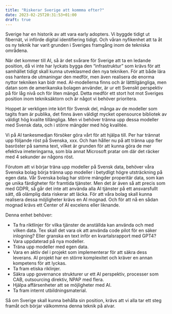 ```yaml
---
title: "Riskerar Sverige att kommma efter?"
date: 2023-02-25T20:31:53+01:00
draft: true
---
```


Sverige har en historik av att vara early adopters. Vi byggde tidigt ut fibernät, vi införde digital identifiering tidigt. Och våran nyfikenhet att ta åt os ny teknik har varit grunden i Sveriges framgång inom de tekniska områdena.

När det kommer till AI, så är det svårare för Sverige att ta en ledande position, då vi inte har lyckats bygga den “infrastruktur” som krävs för att samhället tidigt skall kunna utveklasmed den nya tekniken. För att både lära oss hantera de utmaningar den medför, men även realisera de enorma nyttor tekniken kan bidr med. AI-modellerna finns och är lätttilgängliga, men datan som de amerikanska bolagen använder, är ur ett Svenskt perspektiv på för låg nivå och för liten mängd. Detta medför ett stort hot mot Sveriges position inom tekniksäktorn och är något vi behöver prioritera. 

Hoppet är verkligen inte kört för Svensk del, många av de modeller som tagits fram är publika, det finns även väldigt mycket opensource bibliotek av väldigt hög kvalite tillängliga. Men vi behöver tränna upp dessa modeller med Svensk data, och i större mängder med hög kvalitée. 

Vi på AI tankesmedjan försöker göra vårt för att hjälpa till. Per har trännat upp följande röst på Svenska, xxx. Och han håller nu på att tränna upp fler basröster på samma text, vilket är grunden för att kunna göra de mer efektiva imeteringarna, som bla annat Microsoft pratar om där det räcker med 4 sekunder av någons röst. 

Förutom att vi börjar träna upp modeller på Svensk data, behöver våra Svenska bolag börja tränna upp modeller i betydligt högre utsträckning på egen data. Vår Svenska bolag har större mängder properitär data, som kan ge unika färdigheter för framtida tjänster. Men det är även så att precis som med GDPR, så går det inte att använda alla AI tjänster på ett ansvarsfullt sätt, då olämplig data riskerar att läcka. För att våra bolag skall kunna realisera dessa möjligheter krävs en AI mognad. Och för att nå en sådan mognad krävs ett Center of AI excelens eller liknande. 

Denna enhet behöver:
* Ta fra riktlinjer för vilka tjänster de anställda kan använda och med vilken data. Tex skall det vara ok att använda code pilot för en säker inlogning? Eller granska en text inför en kvartalsrapport med GPT4?
* Vara uppdaterad på nya modeller. 
* Träna upp modeller med egen data.
* Vara en aktiv del i projekt som implementerar för att säkra dess leverans. AI projekt har en större komplexitet och kräver en annan kompetens för att lyckas.
* Ta fram etiska riklinjer.
* Säkra upp governance strukturer  ur ett AI perspektiv, processer som CAB, outsourcing direktiv, NPAP med flera.
* Hjälpa affärsenheter att se möjligheter med AI.
* Ta fram internt utbildningsmaterial.

Så om Sverige skall kunna behålla sin position, krävs att vi alla tar ett steg framåt och börjar välkommna denna teknik på alvar.


